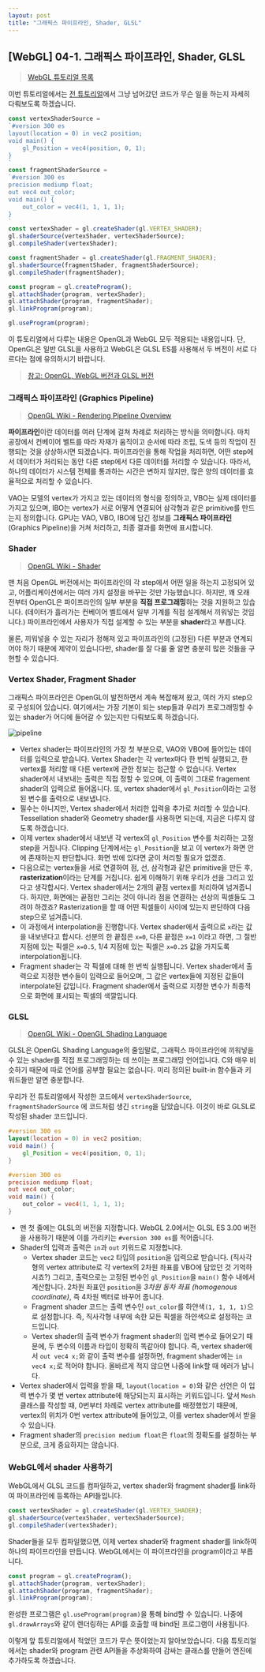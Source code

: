 ```yaml
---
layout: post
title: "그래픽스 파이프라인, Shader, GLSL"
---
```

## [WebGL] 04-1. 그래픽스 파이프라인, Shader, GLSL

> [WebGL 튜토리얼 목록]({{site.url}}/2019/04/19/webgl-tutorials)

이번 튜토리얼에서는 [전 튜토리얼]({{site.url}}/2019/04/20/webgl-vao)에서 그냥 넘어갔던 코드가 무슨 일을 하는지 자세히 다뤄보도록 하겠습니다. 

```typescript
const vertexShaderSource = 
`#version 300 es
layout(location = 0) in vec2 position;
void main() {
    gl_Position = vec4(position, 0, 1);
}
`
const fragmentShaderSource = 
`#version 300 es
precision mediump float;
out vec4 out_color;
void main() {
    out_color = vec4(1, 1, 1, 1);
}
`
const vertexShader = gl.createShader(gl.VERTEX_SHADER);
gl.shaderSource(vertexShader, vertexShaderSource);
gl.compileShader(vertexShader);

const fragmentShader = gl.createShader(gl.FRAGMENT_SHADER);
gl.shaderSource(fragmentShader, fragmentShaderSource);
gl.compileShader(fragmentShader);

const program = gl.createProgram();
gl.attachShader(program, vertexShader);
gl.attachShader(program, fragmentShader);
gl.linkProgram(program);

gl.useProgram(program);
```

이 튜토리얼에서 다루는 내용은 OpenGL과 WebGL 모두 적용되는 내용입니다. 단, OpenGL은 일반 GLSL을 사용하고 WebGL은 GLSL ES를 사용해서 두 버전이 서로 다르다는 점에 유의하시기 바랍니다.

> [참고: OpenGL, WebGL 버전과 GLSL 버전](https://en.wikipedia.org/wiki/OpenGL_Shading_Language#Versions)

### 그래픽스 파이프라인 (Graphics Pipeline)

> [OpenGL Wiki - Rendering Pipeline Overview](https://www.khronos.org/opengl/wiki/Rendering_Pipeline_Overview)

**파이프라인**이란 데이터를 여러 단계에 걸쳐 차례로 처리하는 방식을 의미합니다. 마치 공장에서 컨베이어 벨트를 따라 자재가 움직이고 순서에 따라 조립, 도색 등의 작업이 진행되는 것을 상상하시면 되겠습니다. 파이프라인을 통해 작업을 처리하면, 어떤 step에서 데이터가 처리되는 동안 다른 step에서 다른 데이터를 처리할 수 있습니다. 따라서, 하나의 데이터가 시스템 전체를 통과하는 시간은 변하지 않지만, 많은 양의 데이터를 효율적으로 처리할 수 있습니다.

VAO는 모델의 vertex가 가지고 있는 데이터의 형식을 정의하고, VBO는 실제 데이터를 가지고 있으며, IBO는 vertex가 서로 어떻게 연결되어 삼각형과 같은 primitive를 만드는지 정의합니다. GPU는 VAO, VBO, IBO에 담긴 정보를 **그래픽스 파이프라인**(Graphics Pipeline)을 거쳐 처리하고, 최종 결과를 화면에 표시합니다.

### Shader

> [OpenGL Wiki - Shader](https://www.khronos.org/opengl/wiki/Shader)

맨 처음 OpenGL 버전에서는 파이프라인의 각 step에서 어떤 일을 하는지 고정되어 있고, 어플리케이션에서는 여러 가지 설정을 바꾸는 것만 가능했습니다. 하지만, 꽤 오래 전부터 OpenGL은 파이프라인의 일부 부분을 **직접 프로그래밍**하는 것을 지원하고 있습니다. (데이터가 흘러가는 컨베이어 벨트에서 일부 기계를 직접 설계해서 끼워넣는 것입니다.) 파이프라인에서 사용자가 직접 설계할 수 있는 부분을 **shader**라고 부릅니다.

물론, 끼워넣을 수 있는 자리가 정해져 있고 파이프라인의 (고정된) 다른 부분과 연계되어야 하기 때문에 제약이 있습니다만, shader를 잘 다룰 줄 알면 충분히 많은 것들을 구현할 수 있습니다.

### Vertex Shader, Fragment Shader

그래픽스 파이프라인은 OpenGL이 발전하면서 계속 복잡해져 왔고, 여러 가지 step으로 구성되어 있습니다. 여기에서는 가장 기본이 되는 step들과 우리가 프로그래밍할 수 있는 shader가 어디에 들어갈 수 있는지만 다뤄보도록 하겠습니다.

![pipeline]({{site.url}}/images/04-shader-pipeline.PNG)

- Vertex shader는 파이프라인의 가장 첫 부분으로, VAO와 VBO에 들어있는 데이터를 입력으로 받습니다. Vertex Shader는 각 vertex마다 한 번씩 실행되고, 한 vertex를 처리할 때 다른 vertex에 관한 정보는 접근할 수 없습니다. Vertex shader에서 내보내는 출력은 직접 정할 수 있으며, 이 출력이 그대로 fragement shader의 입력으로 들어옵니다. 또, vertex shader에서 `gl_Position`이라는 고정된 변수를 출력으로 내보냅니다.
- 필수는 아니지만, Vertex shader에서 처리한 입력을 추가로 처리할 수 있습니다. Tessellation shader와 Geometry shader를 사용하면 되는데, 지금은 다루지 않도록 하겠습니다.
- 이제 vertex shader에서 내보낸 각 vertex의 `gl_Position` 변수를 처리하는 고정 step을 거칩니다. Clipping 단계에서는 `gl_Position`을 보고 이 vertex가 화면 안에 존재하는지 판단합니다. 화면 밖에 있다면 굳이 처리할 필요가 없겠죠.
- 다음으로는 vertex들을 서로 연결하여 점, 선, 삼각형과 같은 primitive을 만든 후, **rasterization**이라는 단계를 거칩니다. 쉽게 이해하기 위해 우리가 선을 그리고 있다고 생각합시다. Vertex shader에서는 2개의 끝점 vertex를 처리하여 넘겨줍니다. 하지만, 화면에는 끝점만 그리는 것이 아니라 점을 연결하는 선상의 픽셀들도 그려야 하겠죠? Rasterization을 할 때 어떤 픽셀들이 사이에 있는지 판단하여 다음 step으로 넘겨줍니다. 
- 이 과정에서 interpolation을 진행합니다. Vertex shader에서 출력으로 `x`라는 값을 내보낸다고 합시다. 선분의 한 끝점은 `x=0`, 다른 끝점은 `x=1` 이라고 하면, 그 절반 지점에 있는 픽셀은 `x=0.5`, 1/4 지점에 있는 픽셀은 `x=0.25` 값을 가지도록 interpolation됩니다.
- Fragment shader는 각 픽셀에 대해 한 번씩 실행됩니다. Vertex shader에서 출력으로 지정한 변수들이 입력으로 들어오며, 그 값은 vertex들에 지정된 값들이 interpolate된 값입니다. Fragment shader에서 출력으로 지정한 변수가 최종적으로 화면에 표시되는 픽셀의 색깔입니다.

### GLSL

>  [OpenGL Wiki - OpenGL Shading Language](https://www.khronos.org/opengl/wiki/OpenGL_Shading_Language)

GLSL은 OpenGL Shading Language의 줄임말로, 그래픽스 파이프라인에 끼워넣을 수 있는 shader를 직접 프로그래밍하는 데 쓰이는 프로그래밍 언어입니다. C와 매우 비슷하기 때문에 따로 언어를 공부할 필요는 없습니다. 미리 정의된 built-in 함수들과 키워드들만 알면 충분합니다.

우리가 전 튜토리얼에서 작성한 코드에서 `vertexShaderSource`, `fragmentShaderSource` 에 코드처럼 생긴 `string`을 담았습니다. 이것이 바로 GLSL로 작성된 shader 코드입니다.

```GLSL
#version 300 es
layout(location = 0) in vec2 position;
void main() {
    gl_Position = vec4(position, 0, 1);
}
```

```GLSL
#version 300 es
precision mediump float;
out vec4 out_color;
void main() {
    out_color = vec4(1, 1, 1, 1);
}
```

- 맨 첫 줄에는 GLSL의 버전을 지정합니다. WebGL 2.0에서는 GLSL ES 3.00 버전을 사용하기 때문에 이를 가리키는 `#version 300 es`를 적어줍니다.
- Shader의 입력과 출력은 `in`과 `out` 키워드로 지정합니다.
    - Vertex shader 코드는 `vec2` 타입의 `position`을 입력으로 받습니다. (직사각형의 vertex attribute로 각 vertex의 2차원 좌표를 VBO에 담았던 것 기억하시죠?) 그리고, 출력으로는 고정된 변수인 `gl_Position`을 `main()` 함수 내에서 계산합니다. 2차원 좌표인 `position`을 *3차원 동차 좌표 (homogenous coordinate)*, 즉 4차원 벡터로 바꾸어 줍니다. 
    - Fragment shader 코드는 출력 변수인 `out_color`를 하얀색`(1, 1, 1, 1)`으로 설정합니다. 즉, 직사각형 내부에 속한 모든 픽셀을 하얀색으로 설정하는 코드입니다.
    - Vertex shader의 출력 변수가 fragment shader의 입력 변수로 들어오기 때문에, 두 변수의 이름과 타입이 정확히 똑같아야 합니다. 즉, vertex shader에서 `out vec4 x;`와 같이 출력 변수를 설정하면, fragment shader에는 `in vec4 x;`로 적어야 합니다. 올바르게 적지 않으면 나중에 link할 때 에러가 납니다.
- Vertex shader에서 입력을 받을 때, `layout(location = 0)`와 같은 선언은 이 입력 변수가 몇 번 vertex attribute에 해당되는지 표시하는 키워드입니다. 앞서 `Mesh` 클래스를 작성할 때, 0번부터 차례로 vertex attribute를 배정했었기 때문에, vertex의 위치가 0번 vertex attribute에 들어있고, 이를 vertex shader에서 받을 수 있습니다. 
- Fragment shader의 `precision medium float`은 `float`의 정확도를 설정하는 부분으로, 크게 중요하지는 않습니다.

### WebGL에서 shader 사용하기

WebGL에서 GLSL 코드를 컴파일하고, vertex shader와 fragment shader를 link하여 파이프라인에 등록하는 API들입니다.

```typescript
const vertexShader = gl.createShader(gl.VERTEX_SHADER);
gl.shaderSource(vertexShader, vertexShaderSource);
gl.compileShader(vertexShader);
```


Shader들을 모두 컴파일했으면, 이제 vertex shader와 fragment shader를 link하여 하나의 파이프라인을 만듭니다. WebGL에서는 이 파이프라인을 program이라고 부릅니다.

```typescript
const program = gl.createProgram();
gl.attachShader(program, vertexShader);
gl.attachShader(program, fragmentShader);
gl.linkProgram(program);
```
완성한 프로그램은 `gl.useProgram(program)`을 통해 bind할 수 있습니다. 나중에 `gl.drawArrays`와 같이 렌더링하는 API를 호출할 때 bind된 프로그램이 사용됩니다.

이렇게 앞 튜토리얼에서 적었던 코드가 무슨 뜻이었는지 알아보았습니다. 다음 튜토리얼에서는 shader와 program 관련 API들을 추상화하여 감싸는 클래스를 만들어 엔진에 추가하도록 하겠습니다.